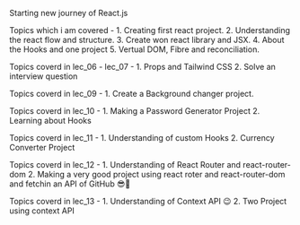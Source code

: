 Starting new journey of React.js

Topics which i am covered -
    1. Creating first react project.
    2. Understanding the react flow and structure.
    3. Create won react library and JSX.
    4. About the Hooks and one project
    5. Vertual DOM, Fibre and reconciliation.

Topics coverd in lec_06 - lec_07 -
    1. Props and Tailwind CSS
    2. Solve an interview question

Topics coverd in lec_09 -
    1. Create a Background changer project.

Topics coverd in lec_10 -
    1. Making a Password Generator Project
    2. Learning about Hooks

Topics coverd in lec_11 -
    1. Understanding of custom Hooks
    2. Currency Converter Project

Topics coverd in lec_12 -
    1. Understanding of React Router and react-router-dom
    2. Making a very good project using react roter and react-router-dom and fetchin an API of GitHub 😎🤗

Topics coverd in lec_13 -
    1. Understanding of Context API 😉
    2. Two Project using context API